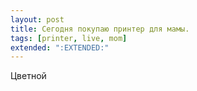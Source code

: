 ```yaml
---
layout: post
title: Сегодня покупаю принтер для мамы. 
tags: [printer, live, mom]
extended: ":EXTENDED:"
---
```

Цветной
